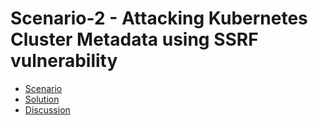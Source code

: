 # Scenario-2 - Attacking Kubernetes Cluster Metadata using SSRF vulnerability

* [Scenario](scenario.md)
* [Solution](solution.md)
* [Discussion](discussion.md)